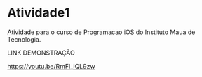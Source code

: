 # Atividade1
Atividade para o curso de Programacao iOS do Instituto Maua de Tecnologia.

LINK DEMONSTRAÇÃO 

https://youtu.be/RmFl_iQL9zw
